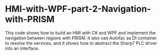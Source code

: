 # HMI-with-WPF-part-2-Navigation-with-PRISM

This code shows how to build an HMI with C# and WPF and implement the navigation between regions with PRISM.
It also use Autofac as DI container to resolve the services, and it shows how to abstract the Sharp7 PLC driver into an interface.
